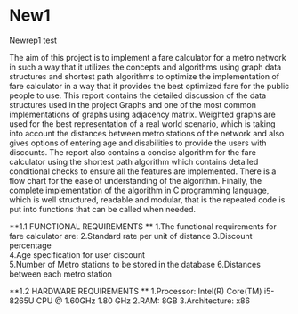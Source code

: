 # New1
Newrep1 test

The aim of this project is to implement a fare calculator for a metro network in such a way that it utilizes the concepts and algorithms using graph data structures and shortest path algorithms to optimize the implementation of fare calculator in a way that it provides the best optimized fare for the public people to use. This report contains the detailed discussion of the data structures used in the project Graphs and one of the most common implementations of graphs using adjacency matrix. Weighted graphs are used for the best representation of a real world scenario, which is taking into account the distances between metro stations of the network and also gives options of entering age and disabilities to provide the users with discounts. The report also contains a concise algorithm for the fare calculator using the shortest path algorithm which contains detailed conditional checks to ensure all the features are implemented. There is a flow chart for the ease of understanding of the algorithm. Finally, the complete implementation of the algorithm in C programming language, which is well structured, readable and modular, that is the repeated code is put into functions that can be called when needed.


**1.1 FUNCTIONAL REQUIREMENTS **
1.The functional requirements for fare calculator are: 
2.Standard rate per unit of distance 
3.Discount percentage  
4.Age specification for user discount  
5.Number of Metro stations to be stored in the database 
6.Distances between each metro station  

**1.2 HARDWARE REQUIREMENTS **
1.Processor: Intel(R) Core(TM) i5-8265U CPU @ 1.60GHz   1.80 GHz 
2.RAM: 8GB 
3.Architecture: x86 
  

